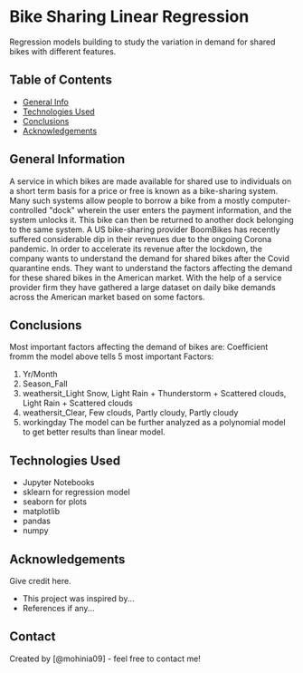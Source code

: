# Bike Sharing Linear Regression
Regression models building to study the variation in demand for shared bikes with different features.


## Table of Contents
* [General Info](#general-information)
* [Technologies Used](#technologies-used)
* [Conclusions](#conclusions)
* [Acknowledgements](#acknowledgements)


## General Information
A service in which bikes are made available for shared use to individuals on a short term basis for a price or free is known as a bike-sharing system. Many such systems allow people to borrow a bike from a mostly computer-controlled "dock" wherein the user enters the payment information, and the system unlocks it. This bike can then be returned to another dock belonging to the same system.
A US bike-sharing provider BoomBikes has recently suffered considerable dip in their revenues due to the ongoing Corona pandemic. In order to accelerate its revenue after the lockdown, the company wants to understand the demand for shared bikes after the Covid quarantine ends. They want to understand the factors affecting the demand for these shared bikes in the American market. With the help of a service provider firm they have gathered a large dataset on daily bike demands across the American market based on some factors.


## Conclusions
Most important factors affecting the demand of bikes are:
Coefficient fromm the model above tells 5 most important Factors: 
1. Yr/Month
2. Season_Fall
3. weathersit_Light Snow, Light Rain + Thunderstorm + Scattered clouds, Light Rain + Scattered clouds
4. weathersit_Clear, Few clouds, Partly cloudy, Partly cloudy
5. workingday
The model can be further analyzed as a polynomial model to get better results than linear model. 

## Technologies Used
- Jupyter Notebooks
- sklearn for regression model
- seaborn for plots
- matplotlib
- pandas
- numpy

## Acknowledgements
Give credit here.
- This project was inspired by...
- References if any...



## Contact
Created by [@mohinia09] - feel free to contact me!


<!-- Optional -->
<!-- ## License -->
<!-- This project is open source and available under the [... License](). -->

<!-- You don't have to include all sections - just the one's relevant to your project -->
